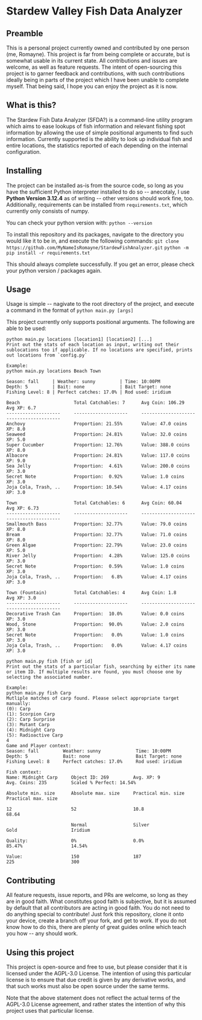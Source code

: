 # Stardew Valley Fish Data Analyzer

## Preamble

This is a personal project currently owned and contributed by one person (me, Romayne). This project is far from being complete or accurate, but is somewhat usable in its current state. All contributions and issues are welcome, as well as feature requests. The intent of open-sourcing this project is to garner feedback and contributions, with such contributions ideally being in parts of the project which I have been unable to complete myself. That being said, I hope you can enjoy the project as it is now.

## What is this?

The Stardew Fish Data Analyzer (SFDA?) is a command-line utility program which aims to ease lookups of fish information and relevant fishing spot information by allowing the use of simple positional arguments to find such information. Currently supported is the ability to look up individual fish and entire locations, the statistics reported of each depending on the internal configuration.

## Installing

The project can be installed as-is from the source code, so long as you have the sufficient Python interpreter installed to do so -- anecotaly, I use **Python Version 3.12.4** as of writing -- other versions should work fine, too. Additionally, requirements can be installed from `requirements.txt`, which currently only consists of numpy.

You can check your python version with:
`python --version`

To install this repository and its packages, navigate to the directory you would like it to be in, and execute the following commands:
`git clone https://github.com/MyNameIsRomayne/StardewFishAnalyzer.git`
`python -m pip install -r requirements.txt`

This should always complete successfully. If you get an error, please check your python version / packages again.

## Usage

Usage is simple -- nagivate to the root directory of the project, and execute a command in the format of
`python main.py [args]`

This project currently only supports positional arguments. The following are able to be used:

```
python main.py locations [location1] [location2] [...]
Print out the stats of each location as input, writing out their sublocations too if applicable. If no locations are specified, prints out locations from `config.py`

Example:
python main.py locations Beach Town

Season: fall     | Weather: sunny         | Time: 10:00PM
Depth: 5         | Bait: none             | Bait Target: none
Fishing Level: 8 | Perfect catches: 17.0% | Rod used: iridium

Beach                    Total Catchables: 7      Avg Coin: 106.29         Avg XP: 6.7
--------------------     --------------------     --------------------     --------------------
Anchovy                  Proportion: 21.55%       Value: 47.0 coins        XP: 8.0
Seaweed                  Proportion: 24.81%       Value: 32.0 coins        XP: 5.0
Super Cucumber           Proportion: 12.76%       Value: 388.0 coins       XP: 8.0
Albacore                 Proportion: 24.81%       Value: 117.0 coins       XP: 9.0
Sea Jelly                Proportion:  4.61%       Value: 200.0 coins       XP: 3.0
Secret Note              Proportion:  0.92%       Value: 1.0 coins         XP: 3.0
Joja Cola, Trash, ..     Proportion: 10.54%       Value: 4.17 coins        XP: 3.0

Town                     Total Catchables: 6      Avg Coin: 60.04          Avg XP: 6.73
--------------------     --------------------     --------------------     --------------------
Smallmouth Bass          Proportion: 32.77%       Value: 79.0 coins        XP: 8.0
Bream                    Proportion: 32.77%       Value: 71.0 coins        XP: 8.0
Green Algae              Proportion: 22.79%       Value: 23.0 coins        XP: 5.0
River Jelly              Proportion:  4.28%       Value: 125.0 coins       XP: 3.0
Secret Note              Proportion:  0.59%       Value: 1.0 coins         XP: 3.0
Joja Cola, Trash, ..     Proportion:   6.8%       Value: 4.17 coins        XP: 3.0

Town (Fountain)          Total Catchables: 4      Avg Coin: 1.8            Avg XP: 3.0
--------------------     --------------------     --------------------     --------------------
Decorative Trash Can     Proportion:  10.0%       Value: 0.0 coins         XP: 3.0
Wood, Stone              Proportion:  90.0%       Value: 2.0 coins         XP: 3.0
Secret Note              Proportion:   0.0%       Value: 1.0 coins         XP: 3.0
Joja Cola, Trash, ..     Proportion:   0.0%       Value: 4.17 coins        XP: 3.0
```

```
python main.py fish [fish or id]
Print out the stats of a particular fish, searching by either its name or item ID. If multiple results are found, you must choose one by selecting the associated number.

Example:
python main.py fish Carp
Mutliple matches of carp found. Please select appropriate target manually:
(0): Carp
(1): Scorpion Carp
(2): Carp Surprise
(3): Mutant Carp
(4): Midnight Carp
(5): Radioactive Carp
4
Game and Player context:
Season: fall         Weather: sunny             Time: 10:00PM
Depth: 5             Bait: none                 Bait Target: none
Fishing Level: 8     Perfect catches: 17.0%     Rod used: iridium

Fish context:
Name: Midnight Carp     Object ID: 269         Avg. XP: 9              Avg. Coins: 235         Scaled % Perfect: 14.54%

Absolute min. size      Absolute max. size     Practical min. size     Practical max. size

12                      52                     10.8                    68.64

                        Normal                 Silver                  Gold                    Iridium

Quality:                0%                     0.0%                    85.47%                  14.54%

Value:                  150                    187                     225                     300
```

## Contributing

All feature requests, issue reports, and PRs are welcome, so long as they are in good faith. What constitutes good faith is subjective, but it is assumed by default that all contributors are acting in good faith.
You do not need to do anything special to contribute! Just fork this repository, clone it onto your device, create a branch off your fork, and get to work. If you do not know how to do this, there are plenty of great guides online which teach you how -- any should work.

## Using this project

This project is open-source and free to use, but please consider that it is licensed under the AGPL-3.0 License. The intention of using this particular license is to ensure that due credit is given by any derivative works, and that such works must also be open source under the same terms.

Note that the above statement does not reflect the actual terms of the AGPL-3.0 License agreement, and rather states the intention of why this project uses that particular license.
